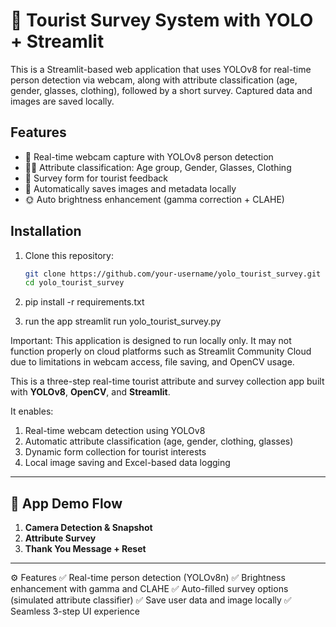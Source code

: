# 🧳 Tourist Survey System with YOLO + Streamlit

This is a Streamlit-based web application that uses YOLOv8 for real-time person detection via webcam, along with attribute classification (age, gender, glasses, clothing), followed by a short survey. Captured data and images are saved locally.

## Features

- 📸 Real-time webcam capture with YOLOv8 person detection  
- 🧑‍🦱 Attribute classification: Age group, Gender, Glasses, Clothing  
- 📝 Survey form for tourist feedback  
- 💾 Automatically saves images and metadata locally  
- 🌞 Auto brightness enhancement (gamma correction + CLAHE)

## Installation

1. Clone this repository:
   ```bash
   git clone https://github.com/your-username/yolo_tourist_survey.git
   cd yolo_tourist_survey

2. pip install -r requirements.txt

3. run the app
   streamlit run yolo_tourist_survey.py

Important: This application is designed to run locally only.
It may not function properly on cloud platforms such as Streamlit Community Cloud due to limitations in webcam access, file saving, and OpenCV usage.

This is a three-step real-time tourist attribute and survey collection app built with **YOLOv8**, **OpenCV**, and **Streamlit**.

It enables:
1. Real-time webcam detection using YOLOv8
2. Automatic attribute classification (age, gender, clothing, glasses)
3. Dynamic form collection for tourist interests
4. Local image saving and Excel-based data logging

---

## 📸 App Demo Flow

1. **Camera Detection & Snapshot**
2. **Attribute Survey**
3. **Thank You Message + Reset**

---

⚙️ Features
✅ Real-time person detection (YOLOv8n)
✅ Brightness enhancement with gamma and CLAHE
✅ Auto-filled survey options (simulated attribute classifier)
✅ Save user data and image locally
✅ Seamless 3-step UI experience

